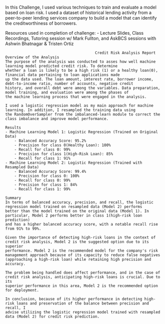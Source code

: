 In this Challenge, I used various techniques to train and evaluate a model based on loan risk. I used a dataset of historical lending 
activity from a peer-to-peer lending services company to build a model that can identify the creditworthiness of borrowers.

Resources used in completion of challenge:
    - Lecture Slides, Class Recordings, Tutoring session w/ Mark Fullton, and AskBCS sessions with Ashwin Bhatnagar & Tristen Ortiz

                                            
                                            Credit Risk Analysis Report
    Overview of the Analysis
    The purpose of the analysis was conducted to asses how well machine learning model predicted credit risk. To determine 
    whether a loan is likely to be a high risk (1) or a healthy loan(0), financial data pertaining to loan applications made 
    up the data used. The loan amount, imterest rate, borrower income, debt-to-income ratio, number of accounts, negative credit
    history, and overall debt were among the variables. Data preparation, model training, and evaluation were among the phases of 
    the machine learning process that were engaged in the analysis.
    
    I used a logistic regression model as my main approach for machine learning. In addition, I resampled the training data using 
    the RandomOverSampler from the imbalanced-learn module to correct the class imbalance and improve model performance.

    Results
    - Machine Learning Model 1: Logistic Regression (Trained on Original Data)
        - Balanced Accuracy Score: 95.2%
        - Precision for class 0(Healthy Loan): 100%
        - Recall for class 0: 99%
        - Precision for class 1(High-Risk Loan): 85%
        - Recall for class 1: 91%
    - Machine Learning Model 2: Logistic Regression (Trained with Resampled Data)
        - Balanced Accuracy Score: 99.4%
        - Precision for class 0: 100%
        - Recall for class 0: 99%
        - Precision for class 1: 84%
        - Recall for class 1: 99%

    Summary
    In terms of balanced accuracy, precision, and recall, the logistic regression model trained on resampled data (Model 2) performs
    better than the model trained on the original data (Model 1). In particular, Model 2 performs better in class 1(high-risk loan prediction) 
    and has a higher balanced accuracy score, with a notable recall rise from 91% to 99%.

    Given the importance of detecting high-risk loans in the context of credit risk analysis, Model 2 is the suggested option due to its superior 
    performance. Model 2 is the recommended model for the company's risk management approach because of its capacity to reduce false negatives 
    (approaching a high-risk loan) while retaining high precision and accuracy.

    The problem being handled does affect performance, and in the case of credit risk analysis, anticipating high-risk loans is crucial. Due to its 
    superior performance in this area, Model 2 is the recommended option for deployment.

    In conclusion, because of its higher performance in detecting high-risk loans and preservation of the balance between precision and recall, I 
    advise utilizing the logistic regression model trained with resampled data (Model 2) for credit risk prediction.


    


